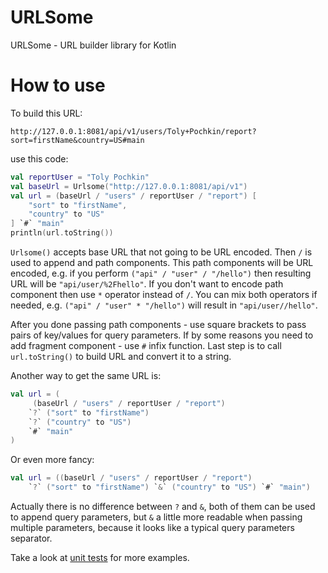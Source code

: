 # URLSome
URLSome - URL builder library for Kotlin

# How to use

To build this URL:

`http://127.0.0.1:8081/api/v1/users/Toly+Pochkin/report?sort=firstName&country=US#main`

use this code:
```kotlin
val reportUser = "Toly Pochkin"
val baseUrl = Urlsome("http://127.0.0.1:8081/api/v1")
val url = (baseUrl / "users" / reportUser / "report") [
    "sort" to "firstName",
    "country" to "US"
] `#` "main"
println(url.toString())
```

`Urlsome()` accepts base URL that not going to be URL encoded. Then `/` is used to append
and path components. This path components will be URL encoded,
e.g. if you perform `("api" / "user" / "/hello")` then resulting URL will be `"api/user/%2Fhello"`.
If you don't want to encode path component then use `*` operator instead of `/`. You can mix both
operators if needed, e.g. `("api" / "user" * "/hello")` will result in `"api/user//hello"`. 

After you done passing path components - use square brackets to pass pairs of key/values for
query parameters. If by some reasons you need to add fragment component - use `#` infix function. 
Last step is to call `url.toString()` to build URL and convert it to a string.

Another way to get the same URL is:

```kotlin
val url = (
     (baseUrl / "users" / reportUser / "report")
    `?` ("sort" to "firstName")
    `?` ("country" to "US")
    `#` "main"
)
```

Or even more fancy:
```kotlin
val url = ((baseUrl / "users" / reportUser / "report")
    `?` ("sort" to "firstName") `&` ("country" to "US") `#` "main")
```

Actually there is no difference between `?` and `&`, both of them can be used to append query
parameters, but `&` a little more readable when passing multiple parameters, because it looks
like a typical query parameters separator.

Take a look at [unit tests](src/test/kotlin/UrlsomeTest.kt) for more examples.
